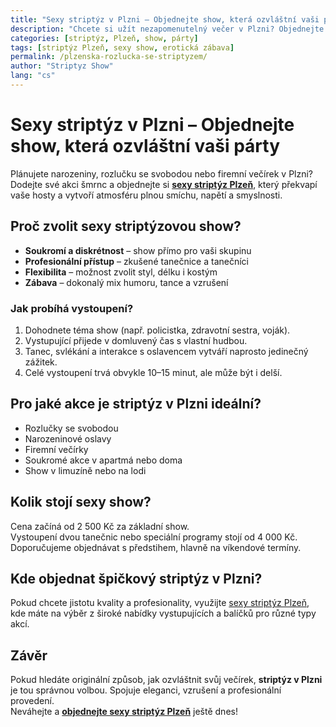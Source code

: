 ```yaml
---
title: "Sexy striptýz v Plzni – Objednejte show, která ozvláštní vaši párty"
description: "Chcete si užít nezapomenutelný večer v Plzni? Objednejte sexy striptýz od profesionálů a dopřejte své akci vzrušení, eleganci i zábavu."
categories: [striptýz, Plzeň, show, párty]
tags: [striptýz Plzeň, sexy show, erotická zábava]
permalink: /plzenska-rozlucka-se-striptyzem/
author: "Striptyz Show"
lang: "cs"
---
```


# Sexy striptýz v Plzni – Objednejte show, která ozvláštní vaši párty

Plánujete narozeniny, rozlučku se svobodou nebo firemní večírek v Plzni? Dodejte své akci šmrnc a objednejte si **[sexy striptýz Plzeň](https://www.agenturafox.cz/striptyz-plzen/)**, který překvapí vaše hosty a vytvoří atmosféru plnou smíchu, napětí a smyslnosti.

## Proč zvolit sexy striptýzovou show?

- **Soukromí a diskrétnost** – show přímo pro vaši skupinu  
- **Profesionální přístup** – zkušené tanečnice a tanečníci  
- **Flexibilita** – možnost zvolit styl, délku i kostým  
- **Zábava** – dokonalý mix humoru, tance a vzrušení  

### Jak probíhá vystoupení?

1. Dohodnete téma show (např. policistka, zdravotní sestra, voják).  
2. Vystupující přijede v domluvený čas s vlastní hudbou.  
3. Tanec, svlékání a interakce s oslavencem vytváří naprosto jedinečný zážitek.  
4. Celé vystoupení trvá obvykle 10–15 minut, ale může být i delší.  

## Pro jaké akce je striptýz v Plzni ideální?

- Rozlučky se svobodou  
- Narozeninové oslavy  
- Firemní večírky  
- Soukromé akce v apartmá nebo doma  
- Show v limuzíně nebo na lodi  

## Kolik stojí sexy show?

Cena začíná od 2 500 Kč za základní show.  
Vystoupení dvou tanečnic nebo speciální programy stojí od 4 000 Kč.  
Doporučujeme objednávat s předstihem, hlavně na víkendové termíny.

## Kde objednat špičkový striptýz v Plzni?

Pokud chcete jistotu kvality a profesionality, využijte [sexy striptýz Plzeň](https://www.agenturafox.cz/striptyz-plzen/), kde máte na výběr z široké nabídky vystupujících a balíčků pro různé typy akcí.

## Závěr

Pokud hledáte originální způsob, jak ozvláštnit svůj večírek, **striptýz v Plzni** je tou správnou volbou. Spojuje eleganci, vzrušení a profesionální provedení.  
Neváhejte a **[objednejte sexy striptýz Plzeň](https://www.agenturafox.cz/striptyz-plzen/)** ještě dnes!


